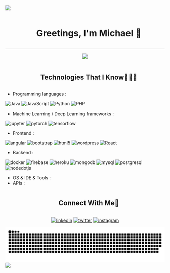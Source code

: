 
<!--horizontal divider(gradiant)-->
<img src="https://user-images.githubusercontent.com/73097560/115834477-dbab4500-a447-11eb-908a-139a6edaec5c.gif">

<!--h1 without bottom border-->
<div id="user-content-toc">
  <ul align="center">
   <summary><h1 style="display: inline-block"> Greetings, I'm Michael 👋</h1></summary>
  </ul>
</div>


-------------------------------------------------------------------
<div id="header" align="center">
  <img src="https://media.giphy.com/media/v1.Y2lkPTc5MGI3NjExODkyMzR2cTVmODN2bHhxNjFpdDhiMmFsNXZ4OGcwZ3pldndqc3hlcSZlcD12MV9pbnRlcm5hbF9naWZfYnlfaWQmY3Q9Zw/12CSpwCtoy1Vfy/giphy.gif" width="600"/>
</div>



<!--h1 without bottom border-->
<div id="user-content-toc">
  <ul align="center">
    <summary><h2 style="display: inline-block">Technologies That I Know👨🏻‍💻</h2></summary>
  </ul>
</div>
<!--tech stack -->

- Programming languages : <br />

![Java](https://img.shields.io/badge/Java-E8E8E8?style=for-the-badge&logo=Oracle)
![JavaScript](https://img.shields.io/badge/JavaScript-E8E8E8?style=for-the-badge&logo=JavaScript)
![Python](https://img.shields.io/badge/Python-E8E8E8?style=for-the-badge&logo=Python)
![PHP](https://img.shields.io/badge/PHP-E8E8E8?style=for-the-badge&logo=PHP)

- Machine Learning / Deep Learning frameworks : <br />

![jupyter](https://img.shields.io/badge/jupyter-E8E8E8?style=for-the-badge&logo=jupyter)
![pytorch](https://img.shields.io/badge/pytorch-E8E8E8?style=for-the-badge&logo=pytorch)
![tensorflow](https://img.shields.io/badge/tensorflow-E8E8E8?style=for-the-badge&logo=tensorflow)

- Frontend : <br />

![angular](https://img.shields.io/badge/angular-E8E8E8?style=for-the-badge&logo=angular)
![bootstrap](https://img.shields.io/badge/bootstrap-E8E8E8?style=for-the-badge&logo=bootstrap)
![html5](https://img.shields.io/badge/html5-E8E8E8?style=for-the-badge&logo=html5)
![wordpress](https://img.shields.io/badge/wordpress-E8E8E8?style=for-the-badge&logo=wordpress)
![React](https://img.shields.io/badge/React-E8E8E8?style=for-the-badge&logo=React)



- Backend : <br />

![docker](https://img.shields.io/badge/docker-E8E8E8?style=for-the-badge&logo=docker)
![firebase](https://img.shields.io/badge/firebase-E8E8E8?style=for-the-badge&logo=firebase)
![heroku](https://img.shields.io/badge/heroku-E8E8E8?style=for-the-badge&logo=heroku)
![mongodb](https://img.shields.io/badge/mongodb-E8E8E8?style=for-the-badge&logo=mongodb)
![mysql](https://img.shields.io/badge/mysql-030303?style=for-the-badge&logo=mysql)
![postgresql](https://img.shields.io/badge/postgresql-E8E8E8?style=for-the-badge&logo=postgresql)
![nodedotjs](https://img.shields.io/badge/nodedotjs-E8E8E8?style=for-the-badge&logo=nodedotjs)

- OS & IDE & Tools : <br />  
- APIs : <br />


<!-- Connect with me -->
<!--h2 without bottom border-->
<div id="user-content-toc">
  <ul align="center">
    <summary><h2 style="display: inline-block">Connect With Me🤝</h2></summary>
  </ul>
</div>

<!--icons and links-->
<p align="center">
<a href="https://www.linkedin.com/in/1010nishant/" target="blank"><img align="center" src="https://user-images.githubusercontent.com/88904952/234979284-68c11d7f-1acc-4f0c-ac78-044e1037d7b0.png" alt="linkedin" height="50" width="50" /></a>
<a href="https://twitter.com/1010nishant" target="blank"><img align="center" src="https://user-images.githubusercontent.com/88904952/234980676-61bfb021-ecc8-48f7-88e6-34c1b06c4a58.png" alt="twitter" height="50" width="50" /></a> 
<a href="https://www.instagram.com/nishant.jangir.1010/" target="blank"><img align="center" src="https://user-images.githubusercontent.com/88904952/234981169-2dd1e58f-4b7e-468c-8213-034ba62156c3.png" alt="instagram" height="50" width="50" /></a>
  
</p>



<!--- snake -->
<div align="center">
  <img  src="https://github.com/1999AZZAR/1999AZZAR/blob/main/resources/img/grid-snake.svg"
       alt="snake" /></a>
</div>


</div>

<!--horizontal divider(gradiant)-->
<img src="https://user-images.githubusercontent.com/73097560/115834477-dbab4500-a447-11eb-908a-139a6edaec5c.gif">

